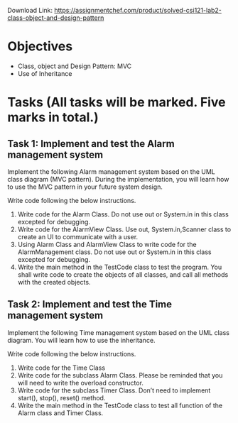 Download Link: https://assignmentchef.com/product/solved-csi121-lab2-class-object-and-design-pattern
<br>
<h1>Objectives</h1>

<ul>

 <li>Class, object and Design Pattern: MVC</li>

 <li>Use of Inheritance</li>

</ul>

<h1>Tasks (All tasks will be marked. Five marks in total.)</h1>

<h2>Task 1: Implement and test the Alarm management system</h2>

Implement the following Alarm management system based on the UML class diagram (MVC pattern). During the implementation, you will learn how to use the MVC pattern in your future system design.

Write code following the below instructions.

<ol>

 <li>Write code for the Alarm Class. Do not use out or System.in in this class excepted for debugging.</li>

 <li>Write code for the AlarmView Class. Use out, System.in,Scanner class to create an UI to communicate with a user.</li>

 <li>Using Alarm Class and AlarmView Class to write code for the AlarmManagement class. Do not use out or System.in in this class excepted for debugging.</li>

 <li>Write the main method in the TestCode class to test the program. You shall write code to create the objects of all classes, and call all methods with the created objects.</li>

</ol>

<strong> </strong>

<h2>Task 2: Implement and test the Time management system</h2>

Implement the following Time management system based on the UML class diagram. You will learn how to use the inheritance.

Write code following the below instructions.

<ol>

 <li>Write code for the Time Class</li>

 <li>Write code for the subclass Alarm Class. Please be reminded that you will need to write the overload constructor.</li>

 <li>Write code for the subclass Timer Class. Don’t need to implement start(), stop(), reset() method.</li>

 <li>Write the main method in the TestCode class to test all function of the Alarm class and Timer Class.</li>

</ol>





